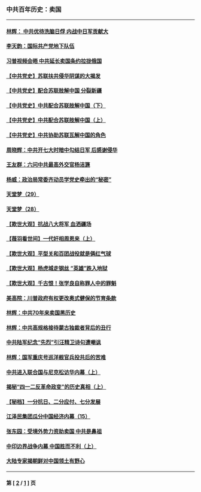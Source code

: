 ### 中共百年历史：卖国
---
#### [林辉： 中共优待洗脑日俘 内战中日军贡献大](../../pages/nf1176117/n13624644.md?09030430) 
#### [李天韵：国际共产党地下队伍](../../pages/nf1176117/n13611808.md?09030430) 
#### [习普视频会晤 中共延长卖国条约拉拢俄国](../../pages/nf1176117/n13060971.md?09030430) 
#### [【中共党史】苏联扶共侵华阴谋的大揭发](../../pages/nf1176117/n13056050.md?09030430) 
#### [【中共党史】配合苏联肢解中国 分裂新疆](../../pages/nf1176117/n13040700.md?09030430) 
#### [【中共党史】中共配合苏联肢解中国（下）](../../pages/nf1176117/n13035660.md?09030430) 
#### [【中共党史】中共配合苏联肢解中国（上）](../../pages/nf1176117/n13030262.md?09030430) 
#### [【中共党史】中共协助苏联瓦解中国的角色](../../pages/nf1176117/n13018109.md?09030430) 
#### [周晓辉：中共开七大时暗中勾结日军 后感谢侵华](../../pages/nf1176117/n12921960.md?09030430) 
#### [王友群：六问中共最高外交官杨洁篪](../../pages/nf1176117/n12836495.md?09030430) 
#### [杨威：政治局常委齐动员学党史牵出的“秘密”](../../pages/nf1176117/n12764642.md?09030430) 
#### [天堂梦（29）](../../pages/nf1176117/n12408465.md?09030430) 
#### [天堂梦（28）](../../pages/nf1176117/n12408309.md?09030430) 
#### [【欺世大观】抗战八大将军 血洒疆场](../../pages/nf1176117/n12357044.md?09030430) 
#### [【薇羽看世间】一代奸相周恩来（上）](../../pages/nf1176117/n12401109.md?09030430) 
#### [【欺世大观】平型关和百团战役就是俩红气球](../../pages/nf1176117/n12359157.md?09030430) 
#### [【欺世大观】杨虎城走钢丝 “英雄”跌入地狱](../../pages/nf1176117/n12358840.md?09030430) 
#### [【欺世大观】千古恨！张学良自称罪人中的罪魁](../../pages/nf1176117/n12358629.md?09030430) 
#### [美高院：川普政府有权更改奥式健保的节育条款](../../pages/nf1176117/n12242171.md?09030430) 
#### [林辉：中共70年来卖国黑历史](../../pages/nf1176117/n11552181.md?09030430) 
#### [林辉：中共高规格接待蒙古独裁者背后的丑行](../../pages/nf1176117/n11225005.md?09030430) 
#### [中共陆军纪念“先烈”引汪精卫诗句遭嘲讽](../../pages/nf1176117/n11153345.md?09030430) 
#### [林辉：国军重庆号巡洋舰官兵投共后的苦难](../../pages/nf1176117/n10997801.md?09030430) 
#### [中共进入联合国与尼克松访华内幕（上）](../../pages/nf1176117/n10138788.md?09030430) 
#### [揭秘“四一二反革命政变”的历史真相（上）](../../pages/nf1176117/n9996650.md?09030430) 
#### [【秘档】一分抗日、二分应付、七分发展](../../pages/nf1176117/n9331484.md?09030430) 
#### [江泽民集团瓜分中国经济内幕（15）](../../pages/nf1176117/n9268584.md?09030430) 
#### [张东园：受境外势力资助卖国 中共是鼻祖](../../pages/nf1176117/n9272480.md?09030430) 
#### [中印边界战争内幕 中国胜而不利（上）](../../pages/nf1176117/n9252458.md?09030430) 
#### [大陆专家揭朝鲜对中国领土有野心](../../pages/nf1176117/n9074056.md?09030430) 

---
#### 第 [ [2](./2.md?09030430) / [1](./1.md?09030430) ] 页
